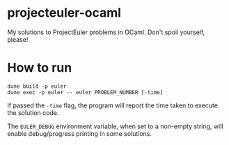 # projecteuler-ocaml
My solutions to ProjectEuler problems in OCaml.  Don't spoil yourself, please!

# How to run

```
dune build -p euler
dune exec -p euler -- euler PROBLEM_NUMBER [-time]
```

If passed the `-time` flag, the program will report the time taken to execute
the solution code.

The `EULER_DEBUG` environment variable, when set to a non-empty string, will
enable debug/progress printing in some solutions.

